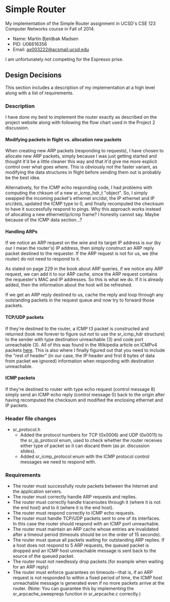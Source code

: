 # Simple Router
My implementation of the Simple Router assignment in UCSD's CSE 123 Computer Networks course in Fall of 2014.

- Name: Martin Bjeldbak Madsen
- PID: U06616356
- Email: <ax003222@acsmail.ucsd.edu>

I am unfortunately not competing for the Espresso prise.

## Design Decisions
This section includes a description of my implementation at a high level along with a list of requirements.

### Description
I have done my best to implement the router exactly as described on the project website along with following the flow chart used in the Project 2 discussion.

#### Modifying packets in flight vs. allocation new packets
When creating new ARP packets (responding to requests), I have chosen to allocate new ARP packets, simply because I was just getting started and thought it'd be a little cleaner this way and that it'd give me more explicit control over what goes where. This is obviously not the faster variant, as modifying the data structures in flight before sending them out is probably be the best idea.

Alternatively, for the ICMP echo responding code, I had problems with computing the chksum of a new sr_icmp_hdr_t "object". So, I simply swapped the incoming packet's ethernet src/dst, the IP ethernet and IP src/dsts, updated the ICMP type to 0, and finally recomputed the checksum to have it successfully respond to pings. Why this approach works instead of allocating a new ethernet/ip/icmp frame? I honestly cannot say. Maybe because of the ICMP data section...?


#### Handling ARPs
If we notice an ARP request on the wire and its target IP address is our (by our I mean the router's) IP address, then simply construct an ARP reply packet destined to the requester. If the ARP request is not for us, we (the router) do not need to  respond to it.

As stated on page 229 in the book about ARP queries, if we notice any ARP request, we can add it to our ARP cache, since the ARP request contains the requester's MAC and IP addresses. So this is what we do. If it is already added, then the information about the host will be refreshed.

If we get an ARP reply destined to us, cache the reply and loop through any outstanding packets in the request queue and now try to forward those packets.

#### TCP/UDP packets
If they're destined to the router, a ICMP t3 packet is constructed and returned (took me forever to figure out *not* to use the sr_icmp_hdr structure) to the sender with type destination unreachable (3) and code port unreachable (3). All of this was found in the Wikipedia article on ICMPv4 packets [here](http://en.wikipedia.org/wiki/Internet_Control_Message_Protocol#Destination_unreachable). This is also where I finally figured out that you need to include the "rest of header" (in our case, the IP header and first 8 bytes of data from packet we ignored) information when responding with destination unreachable.

#### ICMP packets
If they're destined to router with type echo request (control message 8) simply send an ICMP echo reply (control message 0) back to the origin after having recomputed the checksum and modified the enclosing ethernet and IP packets.

### Header file changes
- sr_protocol.h
    - Added the protocol numbers for TCP (0x0006) and UDP (0x0011) to the sr_ip_protocol enum, used to check whether the router receives either type of packet so it can discard them (as pr. discussion slides).
    - Added sr_icmp_protocol enum with the ICMP protocol control messages we need to respond with.

### Requirements
- The router must successfully route packets between the Internet and the application servers.
- The router must correctly handle ARP requests and replies.
- The router must correctly handle traceroutes through it (where it is not the end host) and to it (where it is the end host).
- The router must respond correctly to ICMP echo requests.
- The router must handle TCP/UDP packets sent to one of its interfaces. In this case the router should respond with an ICMP port unreachable.
- The router must maintain an ARP cache whose entries are invalidated after a timeout period (timeouts should be on the order of 15 seconds).
- The router must queue all packets waiting for outstanding ARP replies. If a host does not respond to 5 ARP requests, the queued packet is dropped and an ICMP host unreachable message is sent back to the source of the queued packet.
- The router must not needlessly drop packets (for example when waiting for an ARP reply)
- The router must enforce guarantees on timeouts--that is, if an ARP request is not responded to within a fixed period of time, the ICMP host unreachable message is generated even if no more packets arrive at the router. (Note: You can guarantee this by implementing the sr_arpcache_sweepreqs function in sr_arpcache.c correctly.)